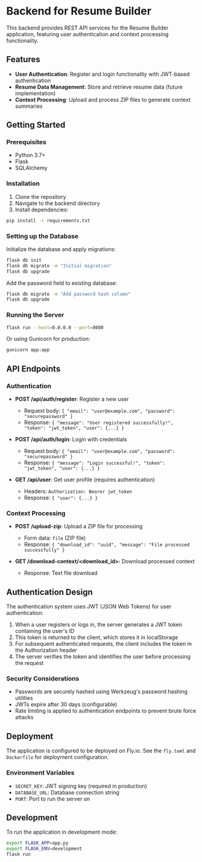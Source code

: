 # Backend for Resume Builder

This backend provides REST API services for the Resume Builder application, featuring user authentication and context processing functionality.

## Features

- **User Authentication**: Register and login functionality with JWT-based authentication
- **Resume Data Management**: Store and retrieve resume data (future implementation)
- **Context Processing**: Upload and process ZIP files to generate context summaries

## Getting Started

### Prerequisites

- Python 3.7+
- Flask
- SQLAlchemy

### Installation

1. Clone the repository
2. Navigate to the backend directory
3. Install dependencies:

```bash
pip install -r requirements.txt
```

### Setting up the Database

Initialize the database and apply migrations:

```bash
flask db init
flask db migrate -m "Initial migration"
flask db upgrade
```

Add the password field to existing database:

```bash
flask db migrate -m "Add password hash column"
flask db upgrade
```

### Running the Server

```bash
flask run --host=0.0.0.0 --port=8080
```

Or using Gunicorn for production:

```bash
gunicorn app:app
```

## API Endpoints

### Authentication

- **POST /api/auth/register**: Register a new user
  - Request body: `{ "email": "user@example.com", "password": "securepassword" }`
  - Response: `{ "message": "User registered successfully!", "token": "jwt_token", "user": {...} }`

- **POST /api/auth/login**: Login with credentials
  - Request body: `{ "email": "user@example.com", "password": "securepassword" }`
  - Response: `{ "message": "Login successful!", "token": "jwt_token", "user": {...} }`

- **GET /api/user**: Get user profile (requires authentication)
  - Headers: `Authorization: Bearer jwt_token`
  - Response: `{ "user": {...} }`

### Context Processing

- **POST /upload-zip**: Upload a ZIP file for processing
  - Form data: `file` (ZIP file)
  - Response: `{ "download_id": "uuid", "message": "File processed successfully" }`

- **GET /download-context/<download_id>**: Download processed context
  - Response: Text file download

## Authentication Design

The authentication system uses JWT (JSON Web Tokens) for user authentication:

1. When a user registers or logs in, the server generates a JWT token containing the user's ID
2. This token is returned to the client, which stores it in localStorage
3. For subsequent authenticated requests, the client includes the token in the Authorization header
4. The server verifies the token and identifies the user before processing the request

### Security Considerations

- Passwords are securely hashed using Werkzeug's password hashing utilities
- JWTs expire after 30 days (configurable)
- Rate limiting is applied to authentication endpoints to prevent brute force attacks

## Deployment

The application is configured to be deployed on Fly.io. See the `fly.toml` and `Dockerfile` for deployment configuration.

### Environment Variables

- `SECRET_KEY`: JWT signing key (required in production)
- `DATABASE_URL`: Database connection string
- `PORT`: Port to run the server on

## Development

To run the application in development mode:

```bash
export FLASK_APP=app.py
export FLASK_ENV=development
flask run
``` 